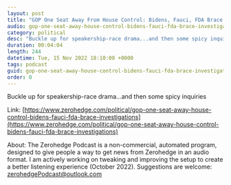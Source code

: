```yaml
---
layout: post
title: "GOP One Seat Away From House Control: Bidens, Fauci, FDA Brace For Investigations"
audio: gop-one-seat-away-house-control-bidens-fauci-fda-brace-investigations-0
category: political
desc: "Buckle up for speakership-race drama...and then some spicy inquiries"
duration: 00:04:04
length: 244
datetime: Tue, 15 Nov 2022 18:10:00 +0000
tags: podcast
guid: gop-one-seat-away-house-control-bidens-fauci-fda-brace-investigations-0
order: 0
---
```

Buckle up for speakership-race drama...and then some spicy inquiries

Link: [https://www.zerohedge.com/political/gop-one-seat-away-house-control-bidens-fauci-fda-brace-investigations](https://www.zerohedge.com/political/gop-one-seat-away-house-control-bidens-fauci-fda-brace-investigations)

About: The Zerohedge Podcast is a non-commercial, automated program, designed to give people a way to get news from Zerohedge in an audio format.  I am actively working on tweaking and improving the setup to create a better listening experience (October 2022).  Suggestions are welcome: [zerohedgePodcast@outlook.com](mailto:zerohedgePodcast@outlook.com)